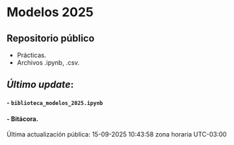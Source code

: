 # Modelos 2025

## Repositorio público

- Prácticas.
- Archivos .ipynb, .csv.


## *Último update*:

#### - `biblioteca_modelos_2025.ipynb`
#### - Bitácora.

Última actualización pública: 15-09-2025 10:43:58 zona horaria UTC-03:00
